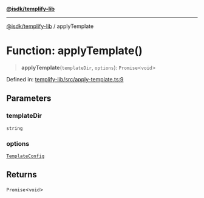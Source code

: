 [**@isdk/templify-lib**](../README.md)

***

[@isdk/templify-lib](../globals.md) / applyTemplate

# Function: applyTemplate()

> **applyTemplate**(`templateDir`, `options`): `Promise`\<`void`\>

Defined in: [templify-lib/src/apply-template.ts:9](https://github.com/isdk/templify-lib.js/blob/3ca95101e07571731e768c30a7a5d33db8d3686c/src/apply-template.ts#L9)

## Parameters

### templateDir

`string`

### options

[`TemplateConfig`](../interfaces/TemplateConfig.md)

## Returns

`Promise`\<`void`\>
